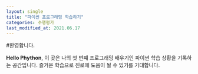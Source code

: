 ```yaml
---
layout: single
title: "파이썬 프로그래밍 학습하기"
categories: 수행평가
last_modified_at: 2021.06.17
---
```


#환영합니다.

**Hello Phython**, 이 곳은 나의 첫 번쨰 프로그래밍 배우기인 파이썬 학습 상황을 기록하는 공간입니다. 즐거운 학습으로 진로에 도움이 될 수 있기를 기대합니다.
